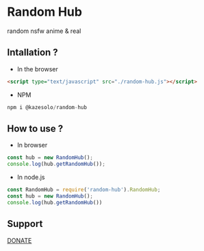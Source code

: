 # Random Hub

random nsfw anime & real

## Intallation ?
- In the browser
```html
<script type="text/javascript" src="./random-hub.js"></script>
```
- NPM
```js
npm i @kazesolo/random-hub
```

## How to use ?
- In browser
```js
const hub = new RandomHub();
console.log(hub.getRandomHub());
```
- In node.js
```js
const RandomHub = require('random-hub').RandomHub;
const hub = new RandomHub();
console.log(hub.getRandomHub())
```

## Support
[DONATE](https://saweria.co/KazeDevID)